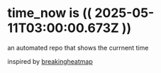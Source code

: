 # time_now is (( 2025-05-11T03:00:00.673Z ))

an automated repo that shows the currnent time

inspired by [breakingheatmap](https://github.com/breakingheatmap/breakingheatmap)